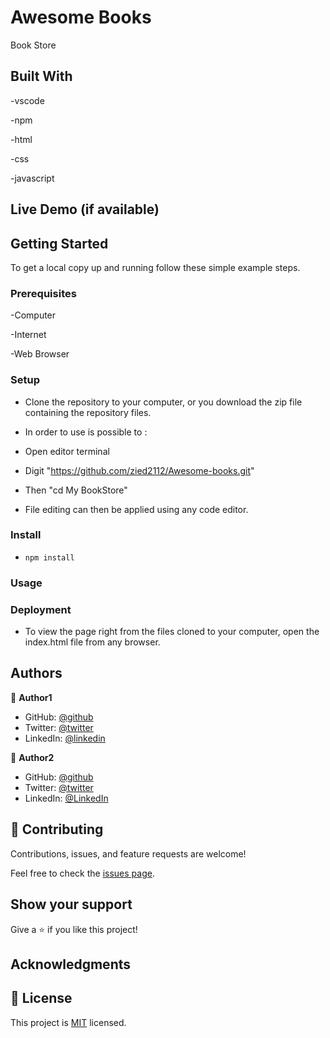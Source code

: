 

# Awesome Books

Book Store

## Built With

-vscode

-npm

-html

-css

-javascript

## Live Demo (if available)

## Getting Started

To get a local copy up and running follow these simple example steps.

### Prerequisites

-Computer

-Internet

-Web Browser

### Setup

- Clone the repository to your computer, or you download the zip file containing the repository files.

- In order to use is possible to :

- Open editor terminal

- Digit "https://github.com/zied2112/Awesome-books.git"

- Then "cd My BookStore"

- File editing can then be applied using any code editor.

### Install

- `npm install`

### Usage

### Deployment

- To view the page right from the files cloned to your computer, open the index.html file from any browser.

## Authors

👤 **Author1**

- GitHub: [@github](https://github.com/PedroH-Neves)
- Twitter: [@twitter](https://twitter.com/PedroHDN710)
- LinkedIn: [@linkedin](https://www.linkedin.com/in/pedro-henrique-domingues-neves-8a5878244/)

👤 **Author2**

- GitHub: [@github](https://github.com/Kevin-Mena)
- Twitter: [@twitter](https://twitter.com/Fmenawende)
- LinkedIn: [@LinkedIn](https://www.linkedin.com/in/kevin-okoth-19407119b/)

## 🤝 Contributing

Contributions, issues, and feature requests are welcome!

Feel free to check the [issues page](https://github.com/zied2112/BookStore/issues).

## Show your support

Give a ⭐️ if you like this project!

## Acknowledgments

## 📝 License

This project is [MIT](./MIT.md) licensed.
